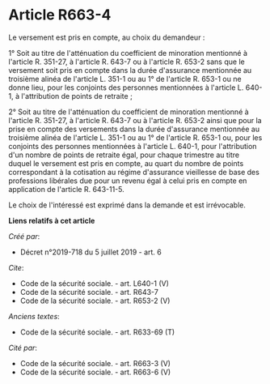 # Article R663-4

Le versement est pris en compte, au choix du demandeur : 

1° Soit au titre de l'atténuation du coefficient de minoration mentionné à l'article R. 351-27, à l'article R. 643-7 ou à
l'article R. 653-2 sans que le versement soit pris en compte dans la durée d'assurance mentionnée au troisième alinéa de
l'article L. 351-1 ou au 1° de l'article R. 653-1 ou ne donne lieu, pour les conjoints des personnes mentionnées à l'article
L. 640-1, à l'attribution de points de retraite ; 

2° Soit au titre de l'atténuation du coefficient de minoration mentionné à l'article R. 351-27, à l'article R. 643-7 ou à
l'article R. 653-2 ainsi que pour la prise en compte des versements dans la durée d'assurance mentionnée au troisième alinéa
de l'article L. 351-1 ou au 1° de l'article R. 653-1 ou, pour les conjoints des personnes mentionnées à l'article L. 640-1,
pour l'attribution d'un nombre de points de retraite égal, pour chaque trimestre au titre duquel le versement est pris en
compte, au quart du nombre de points correspondant à la cotisation au régime d'assurance vieillesse de base des professions
libérales due pour un revenu égal à celui pris en compte en application de l'article R. 643-11-5. 

Le choix de l'intéressé est exprimé dans la demande et est irrévocable.

**Liens relatifs à cet article**

_Créé par_:

  - Décret n°2019-718 du 5 juillet 2019 - art. 6

_Cite_:

  - Code de la sécurité sociale. - art. L640-1 (V)
  - Code de la sécurité sociale. - art. R643-7
  - Code de la sécurité sociale. - art. R653-2 (V)

_Anciens textes_:

  - Code de la sécurité sociale. - art. R633-69 (T)

_Cité par_:

  - Code de la sécurité sociale. - art. R663-3 (V)
  - Code de la sécurité sociale. - art. R663-6 (V)
